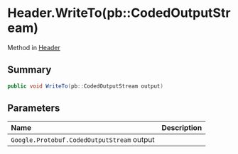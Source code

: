 # Header.WriteTo(pb::CodedOutputStream)

Method in [Header](/docs/api/csharp/yarn.header.md)

## Summary



```csharp
public void WriteTo(pb::CodedOutputStream output)
```

## Parameters

|Name|Description|
|:---|:---|
|`Google.Protobuf.CodedOutputStream` output||

